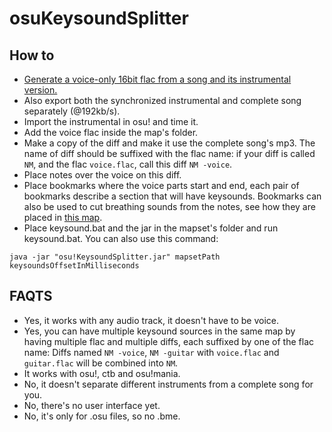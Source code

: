  osuKeysoundSplitter
===================

## How to

* [Generate a voice-only 16bit flac from a song and its instrumental version.](http://www.howtogeek.com/61250/how-to-isolate-and-save-vocals-from-music-tracks-using-audacity/)
* Also export both the synchronized instrumental and complete song separately (@192kb/s).
* Import the instrumental in osu! and time it.
* Add the voice flac inside the map's folder.
* Make a copy of the diff and make it use the complete song's mp3. The name of diff should be suffixed with the flac name: if your diff is called `NM`, and the flac `voice.flac`, call this diff `NM -voice`.
* Place notes over the voice on this diff.
* Place bookmarks where the voice parts start and end, each pair of bookmarks describe a section that will have keysounds. Bookmarks can also be used to cut breathing sounds from the notes, see how they are placed in [this map](https://osu.ppy.sh/s/208734).
* Place keysound.bat and the jar in the mapset's folder and run keysound.bat. You can also use this command:
```
java -jar "osu!KeysoundSplitter.jar" mapsetPath keysoundsOffsetInMilliseconds
```

## FAQTS

 * Yes, it works with any audio track, it doesn't have to be voice.
 * Yes, you can have multiple keysound sources in the same map by having multiple flac and multiple diffs, each suffixed by one of the flac name: Diffs named `NM -voice`, `NM -guitar` with `voice.flac` and `guitar.flac` will be combined into `NM`.
 * It works with osu!, ctb and osu!mania.
 * No, it doesn't separate different instruments from a complete song for you.
 * No, there's no user interface yet.
 * No, it's only for .osu files, so no .bme.
